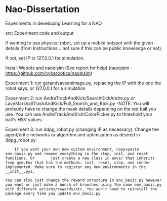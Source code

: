 # Nao-Dissertation
Experiments in developing Learning for a NAO 

src: Experiment code and output

If wanting to use physical robot, set up a mobile hotspot with the given details (from Instructions... not sure if this can be public knowledge or not).

If not, set IP to 127.0.0.1 for simulation.

Install Webots and naoqisim (See report for help)
(naoqisim - https://github.com/cyberbotics/naoqisim)

Experiment 1: run getandsaveanimage.py, replacing the IP with the one the robot says, or 127.0.0.1 for a simulation

Experiment 2: run AndreTrackAndKick/SearchKickAndre.py or LavyMarshallTrackAndKick/Full_Search_and_Kick.py 
      -NOTE: You will probably have to change the mask details depending on the red ball you use. You can use AndreTrackAndKick/ColorPicker.py to threshold your ball's HSV values.
      
Experiment 3: run ddpg_robot.py (changing IP as necessary). Change the agent/critic networks or algorithm and optimization as desired in ddpg_robot.py. 

		If you want your own new custom environment, copy+paste env_basic.py and remove everything in the step, init, and reset functions. Or       just create a new class in envs/ that inherits from gym.Env that has the methods: init, reset, step, and render implemented. Make sure to register any new environments in the __init__.pys.
    
    You can also just change the reward structure in env_basic.py however you want or just make a bunch of branches using the same env_basic.py with different actions/rewards/etc. You won't need to reinstall the package every time you update env_basic.py
